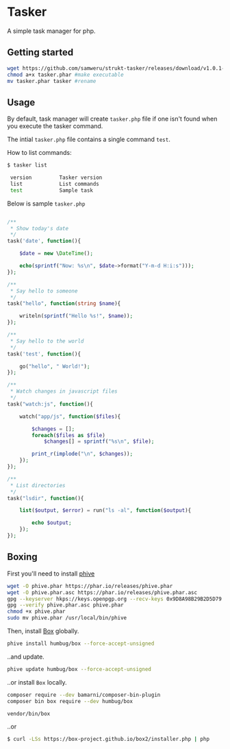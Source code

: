 Tasker
===

A simple task manager for php.

## Getting started

```sh
wget https://github.com/samweru/strukt-tasker/releases/download/v1.0.1-alpha/tasker.phar #download
chmod a+x tasker.phar #make executable
mv tasker.phar tasker #rename
```

## Usage

By default, task manager will create `tasker.php` file if one isn't found when you execute the tasker command.

The intial `tasker.php` file contains a single command `test`. 

How to list commands:

```sh
$ tasker list

 version         Tasker version
 list            List commands
 test            Sample task
```
Below is sample `tasker.php`

```php

/**
 * Show today's date
 */
task('date', function(){

	$date = new \DateTime();

	echo(sprintf("Now: %s\n", $date->format("Y-m-d H:i:s")));
});

/**
 * Say hello to someone
 */
task("hello", function(string $name){

    writeln(sprintf("Hello %s!", $name));
});

/**
 * Say hello to the world
 */
task('test', function(){

    go("hello", " World!");
});

/**
 * Watch changes in javascript files
 */ 
task("watch:js", function(){

	watch("app/js", function($files){

		$changes = [];
		foreach($files as $file)
			$changes[] = sprintf("%s\n", $file);

		print_r(implode("\n", $changes));
	});
});

/**
 * List directories
 */
task("lsdir", function(){

	list($output, $error) = run("ls -al", function($output){

		echo $output;
	});
});
```

## Boxing

First you'll need to install [phive](https://github.com/phar-io/phive)

```sh
wget -O phive.phar https://phar.io/releases/phive.phar
wget -O phive.phar.asc https://phar.io/releases/phive.phar.asc
gpg --keyserver hkps://keys.openpgp.org --recv-keys 0x9D8A98B29B2D5D79
gpg --verify phive.phar.asc phive.phar
chmod +x phive.phar
sudo mv phive.phar /usr/local/bin/phive
```

Then, install [Box](https://github.com/box-project/box) globally.

```sh
phive install humbug/box --force-accept-unsigned
```

..and update.

```sh
phive update humbug/box --force-accept-unsigned
```

..or install `Box` locally.

```sh
composer require --dev bamarni/composer-bin-plugin
composer bin box require --dev humbug/box

vendor/bin/box
```

..or 

```sh
$ curl -LSs https://box-project.github.io/box2/installer.php | php
```